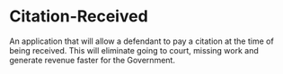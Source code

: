 # Citation-Received
An application that will allow a defendant to pay a citation at the time of being received. This will eliminate going to court, missing work and generate revenue faster for the Government. 
